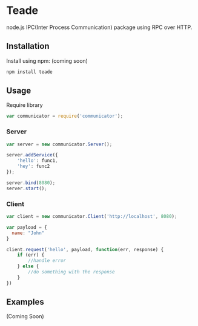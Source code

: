 # Teade
node.js IPC(Inter Process Communication) package using RPC over HTTP. 

## Installation
Install using npm: (coming soon)
```sh
npm install teade
```

## Usage
Require library
```javascript
var communicator = require('communicator');
```
### Server
```javascript
var server = new communicator.Server();

server.addService({
	'hello': func1,
	'hey': func2
});

server.bind(8080);
server.start();
```
### Client
```javascript
var client = new communicator.Client('http://localhost', 8080);

var payload = {
  name: "John"
}

client.request('hello', payload, function(err, response) {
	if (err) {
		//handle error
	} else {
		//do something with the response
	}
})
```
## Examples
(Coming Soon)